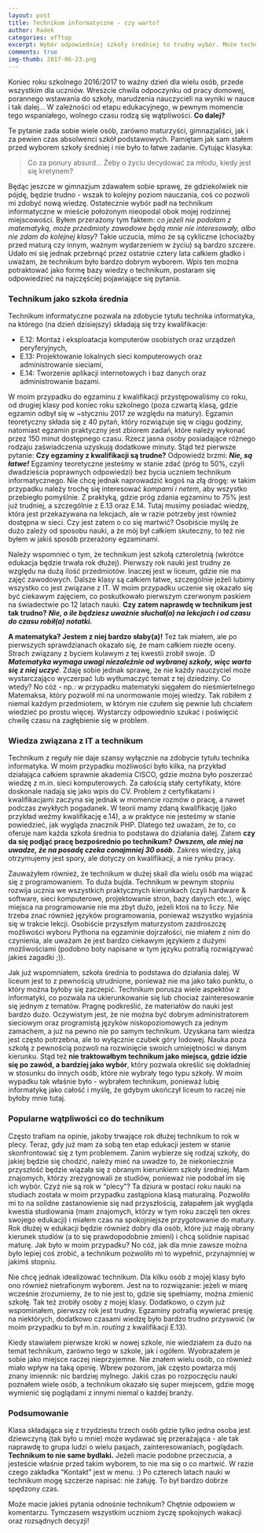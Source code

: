 ```yaml
---
layout: post
title: Technikum informatyczne - czy warto?
author: Radek
categories: offtop
excerpt: Wybór odpowiedniej szkoły średniej to trudny wybór. Może technikum informatyczne?
comments: true
img-thumb: 2017-06-23.png
---
```


Koniec roku szkolnego 2016/2017 to ważny dzień dla wielu osób, przede wszystkim dla uczniów. Wreszcie chwila odpoczynku od pracy domowej, porannego wstawania do szkoły, marudzenia nauczycieli na wyniki w nauce i tak dalej... W zależności od etapu edukacyjnego, w pewnym momencie tego wspaniałego, wolnego czasu rodzą się wątpliwości. **Co dalej?**

Te pytanie zada sobie wiele osób, zarówno maturzyści, gimnazjaliści, jak i za pewien czas absolwenci szkół podstawowych. Pamiętam jak sam stałem przed wyborem szkoły średniej i nie było to łatwe zadanie. Cytując klasyka:

>Co za ponury absurd... Żeby o życiu decydować za młodu, kiedy jest się kretynem?

Będąc jeszcze w gimnazjum zdawałem sobie sprawę, że gdziekolwiek nie pójdę, będzie trudno - wszak to kolejny poziom nauczania, coś co pozwoli mi zdobyć nową wiedzę. Ostatecznie wybór padł na technikum informatyczne w mieście położonym nieopodal obok mojej rodzinnej miejscowości. Byłem przerażony tym faktem: *co jeżeli nie podołam z matematyką, może przedmioty zawodowe będą mnie nie interesowały, albo nie zdam do kolejnej klasy*? Takie uczucia, mimo że są cykliczne (chociażby przed maturą czy innym, ważnym wydarzeniem w życiu) są bardzo szczere. Udało mi się jednak przebrnąć przez ostatnie cztery lata całkiem gładko i uważam, że technikum było bardzo dobrym wyborem. Wpis ten można potraktować jako formę bazy wiedzy o technikum, postaram się odpowiedzieć na najczęściej pojawiające się pytania.

### Technikum jako szkoła średnia

Technikum informatyczne pozwala na zdobycie tytułu technika informatyka, na którego (na dzień dzisiejszy) składają się trzy kwalifikacje:

- E.12: Montaż i eksploatacja komputerów osobistych oraz urządzeń peryferyjnych,
- E.13: Projektowanie lokalnych sieci komputerowych oraz administrowanie sieciami,
- E.14: Tworzenie aplikacji internetowych i baz danych oraz administrowanie bazami.

W moim przypadku do egzaminu z kwalifikacji przystępowaliśmy co roku, od drugiej klasy pod koniec roku szkolnego (poza czwartą klasą, gdzie egzamin odbył się w ~styczniu 2017 ze względu na matury). Egzamin teoretyczny składa się z 40 pytań, który rozwiązuje się w ciągu godziny, natomiast egzamin praktyczny jest zbiorem zadań, które należy wykonać przez 150 minut dostępnego czasu. Rzecz jasna osoby posiadające różnego rodzaju zaświadczenia uzyskują dodatkowe minuty. Stąd też pierwsze pytanie: **Czy egzaminy z kwalifikacji są trudne?** Odpowiedź brzmi: _**Nie, są łatwe!**_ Egzaminy teoretyczne jesteśmy w stanie zdać (próg to 50%, czyli dwadzieścia poprawnych odpowiedzi) bez bycia uczniem technikum informatycznego. Nie chcę jednak naprowadzić kogoś na złą drogę: w takim przypadku należy trochę się interesować *kompami i netem*, aby wszystko przebiegło pomyślnie. Z praktyką, gdzie próg zdania egzaminu to 75% jest już trudniej, a szczególnie z E.13 oraz E.14. Tutaj musimy posiadać wiedzę, która jest przekazywana na lekcjach, ale w razie potrzeby jest również dostępna w sieci. Czy jest zatem o co się martwić? Osobiście myślę że dużo zależy od sposobu nauki, a że mój był całkiem skuteczny, to też nie byłem w jakiś sposób przerażony egzaminami.

Należy wspomnieć o tym, że technikum jest szkołą czteroletnią (wkrótce edukacja będzie trwała rok dłużej). Pierwszy rok nauki jest trudny ze względu na dużą ilość przedmiotów. Inaczej jest w liceum, gdzie nie ma zajęć zawodowych. Dalsze klasy są całkiem łatwe, szczególnie jeżeli lubimy wszystko co jest związane z IT.  W moim przypadku uczenie się okazało się być ciekawym zajęciem, co poskutkowało pierwszym czerwonym paskiem na świadectwie po 12 latach nauki. **Czy zatem naprawdę w technikum jest tak trudno?** _**Nie, o ile będziesz uważnie słuchał(a) na lekcjach i od czasu do czasu robił(a) notatki.**_

**A matematyka? Jestem z niej bardzo słaby(a)!** Też tak miałem, ale po pierwszych sprawdzianach okazało się, że mam całkiem niezłe oceny. Strach związany z byciem kulawym z tej kwestii zrobił swoje. :D _**Matematyka wymaga uwagi niezależnie od wybranej szkoły, więc warto się z niej uczyć**_. Zdaję sobie jednak sprawę, że nie każdy nauczyciel może wystarczająco wyczerpać lub wytłumaczyć temat z tej dziedziny. Co wtedy? No cóż - np.: w przypadku matematyki sięgałem do nieśmiertelnego Matemaksa, który pozwolił mi na unormowanie mojej wiedzy. Tak robiłem z niemal każdym przedmiotem, w którym nie czułem się pewnie lub chciałem wiedzieć po prostu więcej. Wystarczy odpowiednio szukać i poświęcić chwilę czasu na zagłębienie się w problem.

### Wiedza związana z IT a technikum

Technikum z reguły nie daje szansy wyłącznie na zdobycie tytułu technika informatyka. W moim przypadku możliwości było kilka, na przykład działająca całkiem sprawnie akademia CISCO, gdzie można było poszerzać wiedzę z m.in. sieci komputerowych. Za całością stały certyfikaty, które doskonale nadają się jako wpis do CV. Problem z certyfikatami i kwalifikacjami zaczyna się jednak w momencie rozmów o pracę, a nawet podczas zwykłych pogadanek. W teorii mamy zdaną kwalifikację (jako przykład weźmy kwalifikację e.14), a w praktyce nie jesteśmy w stanie powiedzieć, jak wygląda znacznik PHP. Dlatego też uważam, że to, co oferuje nam każda szkoła średnia to podstawa do działania dalej. Zatem **czy da się podjąć pracę bezpośrednio po technikum?** _**Owszem, ale miej na uwadze, że na posadę czeka conajmniej 30 osób.**_ Zakres wiedzy, jaką otrzymujemy jest spory, ale dotyczy on kwalifikacji, a nie rynku pracy.

Zauważyłem również, że technikum w dużej skali dla wielu osób ma wiązać się z programowaniem. To duża bujda. Technikum w pewnym stopniu rozwija ucznia we wszystkich praktycznych kierunkach (czyli hardware & software, sieci komputerowe, projektowanie stron, bazy danych etc.), więc miejsca na programowanie nie ma zbyt dużo, jeżeli ktoś na to liczy. Nie trzeba znać również języków programowania, ponieważ wszystko wyjaśnia się w trakcie lekcji. Osobiście przyszłym maturzystom zazdroszczę możliwości wyboru Pythona na egzaminie dojrzałości, nie miałem z nim do czynienia, ale uważam że jest bardzo ciekawym językiem z dużymi możliwościami (podobno boty napisane w tym języku potrafią rozwiązywać jakieś zagadki ;)).

Jak już wspomniałem, szkoła średnia to podstawa do działania dalej. W liceum jest to z pewnością utrudnione, ponieważ nie ma jako tako punktu, o który można byłoby się zaczepić. Technikum porusza wiele aspektów z informatyki, co pozwala na ukierunkowanie się lub chociaż zainteresowanie się jednym z tematów. Pragnę podkreślić, że materiałów do nauki jest bardzo dużo. Oczywistym jest, że nie można być dobrym administratorem sieciowym oraz programistą języków niskopoziomowych za jednym zamachem, a już na pewno nie po samym technikum. Uzyskana tam wiedza jest często potrzebna, ale to wyłącznie czubek góry lodowej. Nauka poza szkołą z pewnością pozwoli na rozwinięcie swoich umiejętności w danym kierunku.  Stąd też **nie traktowałbym technikum jako miejsca, gdzie idzie się po zawód, a bardziej jako wybór**, który pozwala określić się dokładniej w stosunku do innych osób, które nie wybrały tego typu szkoły. W moim wypadku tak właśnie było - wybrałem technikum, ponieważ lubię informatykę jako całość i myślę, że gdybym ukończył liceum to raczej nie byłoby mnie tutaj.

### Popularne wątpliwości co do technikum

Często trafiam na opinie, jakoby trwające rok dłużej technikum to rok w plecy. Teraz, gdy już mam za sobą ten etap edukacji jestem w stanie skonfrontować się z tym problemem. Zanim wybierze się rodzaj szkoły, do jakiej będzie się chodzić, należy mieć na uwadze to,  że niekoniecznie przyszłość będzie wiązała się z obranym kierunkiem szkoły średniej. Mam znajomych, którzy zrezygnowali ze studiów, ponieważ nie podobał im się ich wybór. Czyż nie są rok w “plecy”? Ta dziura w postaci roku nauki na studiach została w moim przypadku zastąpiona klasą maturalną. Pozwoliło mi to na solidne zastanowienie się nad przyszłością, załapałem jak wygląda kwestia studiowania (mam znajomych,  którzy w tym roku zaczęli ten okres swojego edukacji) i miałem czas na spokojniejsze przygotowanie do matury. Rok dłużej w edukacji będzie również dobry dla osób, które już mają obrany kierunek studiów (a to się prawdopodobnie zmieni) i chcą solidnie napisać maturę. Jak było w moim przypadku? No cóż, jak dla mnie zawsze można było lepiej coś zrobić, a technikum pozwoliło mi to wypełnić, przynajmniej w jakimś stopniu.

Nie chcę jednak idealizować technikum. Dla kilku osób z mojej klasy było ono również nietrafionym wyborem. Jest na to rozwiązanie: jeżeli w miarę wcześnie zrozumiemy, że to nie jest to, gdzie się spełniamy, można zmienić szkołę. Tak też zrobiły osoby z mojej klasy. Dodatkowo, o czym już wspominałem,  pierwszy rok jest trudny. Egzaminy potrafią wywierać presję na niektórych, dodatkowo czasami wiedzę było bardzo trudno przyswoić (w moim przypadku to był m.in. *routing* z kwalifikacji E.13).

Kiedy stawiałem pierwsze kroki w nowej szkole, nie wiedziałem za dużo na temat technikum, zarówno tego w szkole, jak i ogółem. Wyobrażałem je sobie jako miejsce raczej nieprzyjemne. Nie znałem wielu osób, co również miało wpływ na taką opinię. Wbrew pozorom, jak często powtarza mój znany imiennik: nic bardziej mylnego. Jakiś czas po rozpoczęciu nauki poznałem wiele osób, a technikum okazało się super miejscem, gdzie mogę wymienić się poglądami z innymi niemal o każdej branży.

### Podsumowanie

Klasa składająca się z trzydziestu trzech osób gdzie tylko jedna osoba jest dziewczyną (tak było u mnie) może wydawać się przerażająca - ale tak naprawdę to grupa ludzi o wielu pasjach, zainteresowaniach, poglądach. **Technikum to nie same bydlaki.** Jeżeli macie podobne przeczucia, a jesteście właśnie przed takim wyborem, to nie ma się o co martwić. W razie czego zakładka “Kontakt” jest w menu. :) Po czterech latach nauki w technikum mogę szczerze napisać: nie żałuję. To był bardzo dobrze spędzony czas.

Może macie jakieś pytania odnośnie technikum? Chętnie odpowiem w komentarzu. Tymczasem wszystkim uczniom życzę spokojnych wakacji oraz rozsądnych decyzji!
